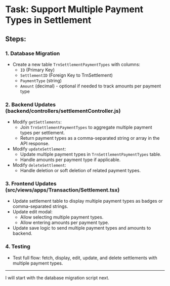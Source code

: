 # Task: Support Multiple Payment Types in Settlement

## Steps:

### 1. Database Migration
- Create a new table `TrnSettlementPaymentTypes` with columns:
  - `ID` (Primary Key)
  - `SettlementID` (Foreign Key to TrnSettlement)
  - `PaymentType` (string)
  - `Amount` (decimal) - optional if needed to track amounts per payment type

### 2. Backend Updates (backend/controllers/settlementController.js)
- Modify `getSettlements`:
  - Join `TrnSettlementPaymentTypes` to aggregate multiple payment types per settlement.
  - Return payment types as a comma-separated string or array in the API response.
- Modify `updateSettlement`:
  - Update multiple payment types in `TrnSettlementPaymentTypes` table.
  - Handle amounts per payment type if applicable.
- Modify `deleteSettlement`:
  - Handle deletion or soft deletion of related payment types.

### 3. Frontend Updates (src/views/apps/Transaction/Settlement.tsx)
- Update settlement table to display multiple payment types as badges or comma-separated strings.
- Update edit modal:
  - Allow selecting multiple payment types.
  - Allow entering amounts per payment type.
- Update save logic to send multiple payment types and amounts to backend.

### 4. Testing
- Test full flow: fetch, display, edit, update, and delete settlements with multiple payment types.

---

I will start with the database migration script next.
